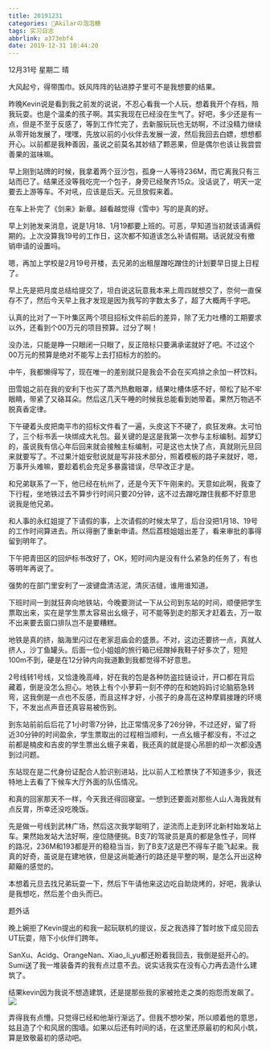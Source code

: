 ```yaml
---
title: 20191231
categories: 🍬Akilarの泡泡糖
tags: 实习日志
abbrlink: a373ebf4
date: 2019-12-31 10:44:20
---
```

12月31号 星期二 晴

大风起兮，得带围巾。妖风阵阵的钻进脖子里可不是我想要的结果。

昨晚Kevin说是看到我之前发的说说，不忍心看我一个人玩，想着我开个存档，陪我玩耍。也是个温柔的孩子啊。其实我现在已经没在生气了。好吧，多少还是有一点，但是不至于反感了，等到工作忙完了，去新服玩玩也无妨啊，不过没精力继续从零开始发展了，嘿嘿，先放以前的小伙伴去发展一波，然后我回去白嫖，想想都开心。以前都是我种善因，虽说之前莫名其妙结了颗恶果，但是偶尔也该让我尝尝善果的滋味嘛。

早上刚到站牌的时候，我拿着两个豆沙包，孤身一人等待236M，而它离我只有三站而已了。结果还没等我吃完一个包子，身旁已经聚齐15众。没话说了，明天一定要去上游等车。不对吼，应该是后天。元旦放假来着。

在车上补完了《剑来》新章。越看越觉得《雪中》写的是真的好。

早上刘驰发来消息，说是1月18、1月19都要上班的。可恶，早知道当初就该请满假期的。上次没算我19号的工作日，这次都不知道该怎么补请假期。话说就没有撤销申请的设置吗。

嗯，再加上学校是2月19号开楼，去兄弟的出租屋蹭吃蹭住的计划要早日提上日程了。

早上先是把月度总结给提交了，坦白说这玩意我本来上周四就想交了，奈何一直保存不了，然后今天早上我才发现是因为我写的字数太多了，超了大概两千字吧。

认真的比对了一下叶集区两个项目招标文件前后的差异，除了无力吐槽的工期要求以外，还看到个00万元的项目预算。过分了啊！

没办法，只能是睁一只眼闭一只眼了，反正陪标只要满承诺就好了吧。不过这个00万元的预算是绝对不能写上去打招标方的脸的。

中午，我都懒得写了，现在唯一的差别就只是我会不会在买鸡排之余加一杯饮料。

田雪姐之前在我的安利下也买了蒸汽热敷眼罩，结果吐槽体感不好，带松了贴不牢眼睛，带紧了又硌耳朵。然后这几天午睡的时候我总能看到她带着。果然万物逃不脱真香定律。

下午硬着头皮把南平市的招标文件看了一遍，头皮这下不硬了，疯狂发麻。太可怕了，三个标书丢一块绑成大礼包。最关键的是这是我第一次参与主标编制。超梦幻的，虽说我有信心年后回来就会接触主标编制，可是这也太快了点，真就刚元旦回来就要写了。不过果汁姐安慰说就是写非技术部分，照着模板的路子来就好，嗯，万事开头难嘛，要趁着机会充足多暴露错误，尽早改正才是。

和兄弟联系了一下，他已经在杭州了，还是今天下午刚来的。天意如此啊，我查了下行程，坐地铁过去不算步行时间只要20分钟，这不过去蹭吃蹭住我都不好意思说我是他兄弟。

和人事的永红姐提了下请假的事，上次请假的时候太早了，后台没把1月18、19号的工作时间算进去。所以得删了重新申请。然后荔枝姐姐出差了，看来审批的事得留到明年了。

下午把青田区的回炉标书改好了，OK，短时间内是没有什么紧急的任务了，有也等明年再说了。

强势的在部门里安利了一波键盘清洁泥，清灰洁缝，谁用谁知道。

下班时间一到就狂奔向地铁站，今晚要测试一下从公司到东站的时间，顺便把学生票取出来，实在是学生票太容易出幺蛾子，可不能等到走的那天才赶着去，万一取不出来要去窗口排队岂不是要糟糕。

地铁是真的挤，脑海里闪过在老家逛庙会的盛景。不对，这边还要挤一点，真就人挤人，沙丁鱼罐头。后面一位小姐姐的旅行箱已经蹭掉我鞋子好多次了，短短100m不到，硬是在12分钟内向我道歉到我都觉得不好意思。

2号线转1号线，又恰逢晚高峰，好在我的包是各种防盗拉链设计，开口都在背后藏着，倒是没怎么担心。地铁上有个小萝莉一刻不停的在和她妈妈讨论脑筋急转弯，这我倒是一点也不反感，而且这样才好，小孩子的身高在这种摩肩接踵的环境下，不发出点声音还真容易被伤到。

到东站前前后后花了1小时零7分钟，比正常情况多了26分钟，不过还好，留了将近30分钟的时间盈余，学生票取出的过程相当顺利，一点幺蛾子都没有，不过之前都是楠皮和吉皮的学生票出幺蛾子来着，我还真的就是提心吊胆的却一次都没遇到过问题。

东站现在是二代身份证配合人脸识别进站，比以前人工检票快了不知道多少，我还特地上去看了下候车大厅外面的队伍情况。

和真的回家那天不一样，今天我还得回寝室。一想到还要面对那些人山人海我就有点反胃，所幸还没吃晚饭。

先是做一号线到武林广场，然后这次我学聪明了，逆流而上走到环北新村始发站上车。果然始发站大法好啊，座位随便挑。B支7的驾驶员是真的都是急性子，同样的路况，236M和193都是开的稳稳当当，到了B支7这是巴不得车子能飞起来。我真的好奇，虽说是在建地铁，但是这尚能通行的路还是平整的啊，是怎么开出这种颠簸的感觉的。

本想着元旦去找兄弟玩耍一下，然后下午请他来这边吃自助烧烤的，好吧，我承认是我想吃，然后差个由头而已。

题外话

晚上婉拒了Kevin提出的和我一起玩联机的提议，反之我选择了暂时放下成见回去UT玩耍，陪下小伙伴们跨年。

SanXu、Acidg、OrangeNan、Xiao_li_yu都还盼着我回去，我倒是挺开心的。Sumi送了我一堆装备弄的我有点过意不去。说实话我实在没有心力再去造什么建筑了。

结果kevin因为我说不想造建筑，还是提那些我的家被抢走之类的抱怨而发飙了。
![](http://akilar-1259097125.cos.ap-shanghai.myqcloud.com/20191231/20200102085737241.png)

弄得我有点懵。只觉得已经和他渐行渐远了。但我不想吵架，所以顺着他的意思，姑且造了个和风居的围墙。如果以后还有时间的话，在这里还原最初的和风小筑，算是致敬最初的感动吧。
